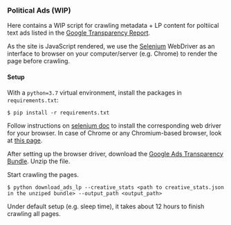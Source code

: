 ### Political Ads (WIP)

Here contains a WIP script for crawling metadata + LP content for poltiical text ads listed in the [Google Transparency Report](
https://transparencyreport.google.com/political-ads/region/US). 

As the site is JavaScript rendered, we use the [Selenium](https://selenium-python.readthedocs.io/) WebDriver as an 
interface to browser on your computer/server (e.g. Chrome) to render the page before crawling.

#### Setup 

With a `python=3.7` virtual environment, install the packages in `requirements.txt`:
```
$ pip install -r requirements.txt
```

Follow instructions on [selenium doc](https://selenium-python.readthedocs.io/installation.html#drivers) to install the 
corresponding web driver for your browser. In case of Chrome or any Chromium-based browser, look at [this page](https://selenium-python.readthedocs.io/installation.html#introduction).

After setting up the browser driver, download the [Google Ads Transparency Bundle](https://storage.googleapis.com/transparencyreport/google-political-ads-transparency-bundle.zip). Unzip the file.

Start crawling the pages.

```
$ python download_ads_lp --creative_stats <path to creative_stats.json in the unziped bundle> --output_path <output_path>
```

Under default setup (e.g. sleep time), it takes about 12 hours to finish crawling all pages. 